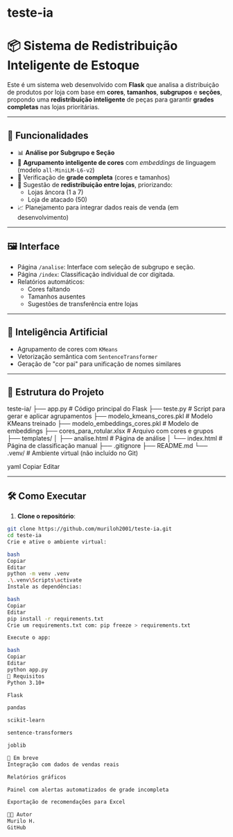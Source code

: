 # teste-ia

# 📦 Sistema de Redistribuição Inteligente de Estoque

Este é um sistema web desenvolvido com **Flask** que analisa a distribuição de produtos por loja com base em **cores**, **tamanhos**, **subgrupos** e **seções**, propondo uma **redistribuição inteligente** de peças para garantir **grades completas** nas lojas prioritárias.

---

## 🚀 Funcionalidades

- 📊 **Análise por Subgrupo e Seção**
- 🧠 **Agrupamento inteligente de cores** com *embeddings* de linguagem (modelo `all-MiniLM-L6-v2`)
- 🧩 Verificação de **grade completa** (cores e tamanhos)
- 🔁 Sugestão de **redistribuição entre lojas**, priorizando:
  - Lojas âncora (1 a 7)
  - Loja de atacado (50)
- 📈 Planejamento para integrar dados reais de venda (em desenvolvimento)

---

## 🖼️ Interface

- Página `/analise`: Interface com seleção de subgrupo e seção.
- Página `/index`: Classificação individual de cor digitada.
- Relatórios automáticos:
  - Cores faltando
  - Tamanhos ausentes
  - Sugestões de transferência entre lojas

---

## 🧠 Inteligência Artificial

- Agrupamento de cores com `KMeans`
- Vetorização semântica com `SentenceTransformer`
- Geração de "cor pai" para unificação de nomes similares

---

## 📁 Estrutura do Projeto

teste-ia/
├── app.py # Código principal do Flask
├── teste.py # Script para gerar e aplicar agrupamentos
├── modelo_kmeans_cores.pkl # Modelo KMeans treinado
├── modelo_embeddings_cores.pkl # Modelo de embeddings
├── cores_para_rotular.xlsx # Arquivo com cores e grupos
├── templates/
│ ├── analise.html # Página de análise
│ └── index.html # Página de classificação manual
├── .gitignore
├── README.md
└── .venv/ # Ambiente virtual (não incluído no Git)

yaml
Copiar
Editar

---

## 🛠️ Como Executar

1. **Clone o repositório**:

```bash
git clone https://github.com/muriloh2001/teste-ia.git
cd teste-ia
Crie e ative o ambiente virtual:

bash
Copiar
Editar
python -m venv .venv
.\.venv\Scripts\activate
Instale as dependências:

bash
Copiar
Editar
pip install -r requirements.txt
Crie um requirements.txt com: pip freeze > requirements.txt

Execute o app:

bash
Copiar
Editar
python app.py
📌 Requisitos
Python 3.10+

Flask

pandas

scikit-learn

sentence-transformers

joblib

📢 Em breve
Integração com dados de vendas reais

Relatórios gráficos

Painel com alertas automatizados de grade incompleta

Exportação de recomendações para Excel

👨‍💻 Autor
Murilo H.
GitHub
